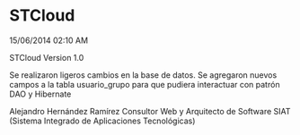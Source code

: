 STCloud
=======

15/06/2014 02:10 AM

STCloud Version 1.0

Se realizaron ligeros cambios en la base de datos. Se agregaron nuevos campos a la tabla usuario_grupo para que pudiera interactuar con patrón DAO y Hibernate

Alejandro Hernández Ramírez
Consultor Web y Arquitecto de Software
SIAT (Sistema Integrado de Aplicaciones Tecnológicas)

